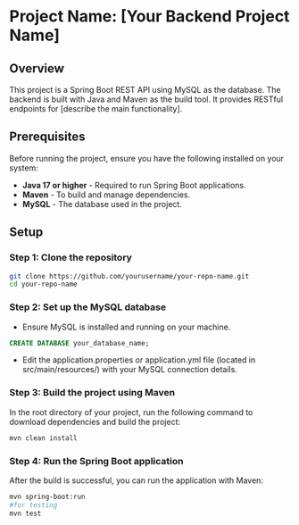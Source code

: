 # Project Name: [Your Backend Project Name]

## Overview
This project is a Spring Boot REST API using MySQL as the database. The backend is built with Java and Maven as the build tool. It provides RESTful endpoints for [describe the main functionality].

## Prerequisites
Before running the project, ensure you have the following installed on your system:
- **Java 17 or higher** - Required to run Spring Boot applications.
- **Maven** - To build and manage dependencies.
- **MySQL** - The database used in the project.

## Setup

### Step 1: Clone the repository
```bash
git clone https://github.com/yourusername/your-repo-name.git
cd your-repo-name
```
### Step 2: Set up the MySQL database
- Ensure MySQL is installed and running on your machine.
```sql
CREATE DATABASE your_database_name;
```
- Edit the application.properties or application.yml file (located in src/main/resources/) with your MySQL connection details.
### Step 3: Build the project using Maven
In the root directory of your project, run the following command to download dependencies and build the project:
```bash
mvn clean install
```
### Step 4: Run the Spring Boot application
After the build is successful, you can run the application with Maven:
```bash
mvn spring-boot:run
#for testing
mvn test
```

